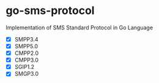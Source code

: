 # go-sms-protocol

Implementation of SMS Standard Protocol in Go Language

- [x] SMPP3.4
- [x] SMPP5.0
- [x] CMPP2.0
- [x] CMPP3.0
- [x] SGIP1.2
- [x] SMGP3.0
